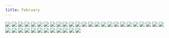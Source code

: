 ```yaml
---
title: February
---
```


![](https://i.imgur.com/15Joduv.jpg)
![](https://i.imgur.com/ci50tPz.jpg)
![](https://i.imgur.com/gs7p05n.jpg)
![](https://i.imgur.com/wRr98Gs.jpg)
![](https://i.imgur.com/HXd056G.jpg)
![](https://i.imgur.com/pSuz50r.jpg)
![](https://i.imgur.com/5tF6Lyn.jpg)
![](https://i.imgur.com/wAwzCNw.jpg)
![](https://i.imgur.com/EJSG2YO.jpg)
![](https://i.imgur.com/n5aAQAX.jpg)
![](https://i.imgur.com/y88IOzX.jpg)
![](https://i.imgur.com/o1KrGc2.jpg)
![](https://i.imgur.com/ujCWZ8D.jpg)
![](https://i.imgur.com/Bec6ZJ5.jpg)
![](https://i.imgur.com/l1E5n1H.jpg)
![](https://i.imgur.com/9nMPb0d.jpg)
![](https://i.imgur.com/l0cd49c.jpg)
![](https://i.imgur.com/90tnj67.jpg)
![](https://i.imgur.com/qKtdUI1.jpg)
![](https://i.imgur.com/3JOa6pS.jpg)
![](https://i.imgur.com/e7I7PpS.jpg)
![](https://i.imgur.com/Qkh71W3.jpg)
![](https://i.imgur.com/jllCtAy.jpg)
![](https://imgur.com/s7eXEqO.jpg)
![](https://imgur.com/EfDL7Cz.jpg)
![](https://imgur.com/XxHuUGx.jpg)
![](https://imgur.com/EfZ6d1U.jpg)
![](https://imgur.com/j3inUEg.jpg)
![](https://imgur.com/29fgbDr.jpg)
![](https://imgur.com/YKbNLZW.jpg)
![](https://imgur.com/TtSD0XO.jpg)
![](https://imgur.com/p3dm0Sj.jpg)
![](https://imgur.com/qBQIuIR.jpg)
![](https://imgur.com/mr9y2gU.jpg)
![](https://imgur.com/pbLc9Wu.jpg)
![](https://i.imgur.com/JHmPwpS.jpg)
![](https://i.imgur.com/OqVz7eM.jpg)
